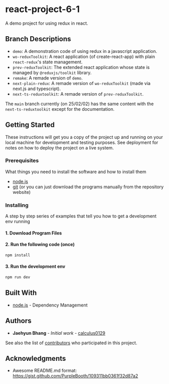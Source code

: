 # react-project-6-1

A demo project for using redux in react.

## Branch Descriptions

- `demo`: A demonstration code of using redux in a javascript application.
- `wo-reduxToolkit`: A react application (of create-react-app) with plain `react-redux`'s state management.
- `prev-reduxToolkit`: The extended react application whose state is managed by `@reduxjs/toolkit` library.
- `remake`: A remade version of `demo`.
- `next-plain-redux`: A remade version of `wo-reduxToolkit` (made via next.js and typescript).
- `next-ts-reduxtoolkit`: A remade version of `prev-reduxToolkit`.

The `main` branch currently (on 25/02/02) has the same content with the `next-ts-reduxtoolkit` except for the documentation.

## Getting Started

These instructions will get you a copy of the project up and running on your local machine for development and testing purposes. See deployment for notes on how to deploy the project on a live system.

### Prerequisites

What things you need to install the software and how to install them

* [node.js](https://nodejs.org/)
* [git](https://git-scm.com) (or you can just download the programs manually from the repository website)

<!-- ```
Give examples
``` -->

### Installing

A step by step series of examples that tell you how to get a development env running

#### 1. Download Program Files

#### 2. Run the following code (once)

```bash
npm install
```

#### 3. Run the development env

```bash
npm run dev
```

<!-- End with an example of getting some data out of the system or using it for a little demo -->

<!-- ## Running the tests

Explain how to run the automated tests for this system

### Break down into end to end tests

Explain what these tests test and why

```
Give an example
```

### And coding style tests

Explain what these tests test and why

```
Give an example
``` -->

<!-- ## Deployment

Add additional notes about how to deploy this on a live system -->

## Built With

<!-- * [Dropwizard](http://www.dropwizard.io/1.0.2/docs/) - The web framework used -->
* [node.js](https://nodejs.org/) - Dependency Management
<!-- * [ROME](https://rometools.github.io/rome/) - Used to generate RSS Feeds -->

<!-- ## Contributing

Please read [CONTRIBUTING.md](https://gist.github.com/PurpleBooth/b24679402957c63ec426) for details on our code of conduct, and the process for submitting pull requests to us. -->

<!-- ## Versioning

We use [SemVer](http://semver.org/) for versioning. For the versions available, see the [tags on this repository](https://github.com/your/project/tags).  -->

## Authors

* **Jaehyun Bhang** - *Initial work* - [calculus0129](https://github.com/calculus0129)

See also the list of [contributors](https://github.com/calculus0129/react-project-6-1/contributors) who participated in this project.

<!-- ## License

This project is licensed under the MIT License - see the [LICENSE.md](LICENSE.md) file for details -->

## Acknowledgments

* Awesome README.md format: https://gist.github.com/PurpleBooth/109311bb0361f32d87a2

